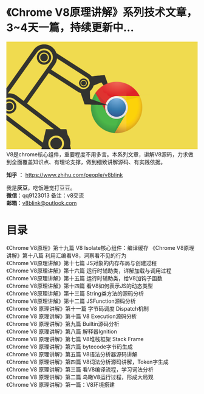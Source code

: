 # 《Chrome V8原理讲解》系列技术文章，3~4天一篇，持续更新中...   
![avatar](v8.png)   
V8是chrome核心组件，重要程度不用多言。本系列文章，讲解V8源码，力求做到全面覆盖知识点、有理论支撑，做到细致讲解源码、有实践依据。  
  
**知乎** ： https://www.zhihu.com/people/v8blink  


我是**灰豆**，吃饭睡觉打豆豆。  
**微信**：qq9123013  备注：v8交流  
**邮箱**：v8blink@outlook.com  

# 目录
《Chrome V8原理》第十九篇 V8 Isolate核心组件：编译缓存
《Chrome V8原理讲解》第十八篇 利用汇编看V8，洞察看不见的行为  
《Chrome V8原理讲解》第十七篇 JS对象的内存布局与创建过程  
《Chrome V8原理讲解》第十六篇 运行时辅助类，详解加载与调用过程  
《Chrome V8原理讲解》第十五篇 运行时辅助类，给V8加钩子函数  
《Chrome V8原理讲解》第十四篇 看V8如何表示JS的动态类型  
《Chrome V8原理讲解》第十三篇 String类方法的源码分析  
《Chrome V8原理讲解》第十二篇 JSFunction源码分析   
《Chrome V8 原理讲解》第十一篇 字节码调度 Dispatch机制  
《Chrome V8 原理讲解》第十篇 V8 Execution源码分析  
《Chrome V8 原理讲解》第九篇 Builtin源码分析  
《Chrome V8 原理讲解》第八篇 解释器Ignition  
《Chrome V8 原理讲解》第七篇 V8堆栈框架 Stack Frame  
《Chrome V8 原理讲解》第六篇 bytecode字节码生成  
《Chrome V8 原理讲解》第五篇 V8语法分析器源码讲解  
《Chrome V8 原理讲解》第四篇 V8词法分析源码讲解，Token字生成  
《Chrome V8 原理讲解》第三篇 看V8编译流程，学习词法分析  
《Chrome V8 原理讲解》第二篇 鸟瞰V8运行过程，形成大局观  
《Chrome V8 原理讲解》第一篇：V8环境搭建    
